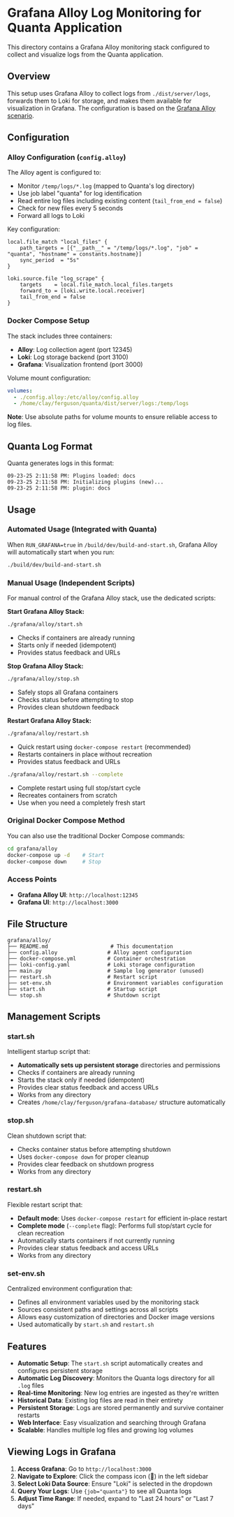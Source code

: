 # Grafana Alloy Log Monitoring for Quanta Application

This directory contains a Grafana Alloy monitoring stack configured to collect and visualize logs from the Quanta application.

## Overview

This setup uses Grafana Alloy to collect logs from `./dist/server/logs`, forwards them to Loki for storage, and makes them available for visualization in Grafana. The configuration is based on the [Grafana Alloy scenario](https://github.com/grafana/alloy-scenarios/tree/main/logs-file).

## Configuration

### Alloy Configuration (`config.alloy`)

The Alloy agent is configured to:
- Monitor `/temp/logs/*.log` (mapped to Quanta's log directory)
- Use job label "quanta" for log identification
- Read entire log files including existing content (`tail_from_end = false`)
- Check for new files every 5 seconds
- Forward all logs to Loki

Key configuration:
```alloy
local.file_match "local_files" {
    path_targets = [{"__path__" = "/temp/logs/*.log", "job" = "quanta", "hostname" = constants.hostname}]
    sync_period  = "5s"
}

loki.source.file "log_scrape" {
    targets    = local.file_match.local_files.targets
    forward_to = [loki.write.local.receiver]
    tail_from_end = false
}
```

### Docker Compose Setup

The stack includes three containers:
- **Alloy**: Log collection agent (port 12345)
- **Loki**: Log storage backend (port 3100)  
- **Grafana**: Visualization frontend (port 3000)

Volume mount configuration:
```yaml
volumes:
  - ./config.alloy:/etc/alloy/config.alloy
  - /home/clay/ferguson/quanta/dist/server/logs:/temp/logs
```

**Note**: Use absolute paths for volume mounts to ensure reliable access to log files.

## Quanta Log Format

Quanta generates logs in this format:
```
09-23-25 2:11:58 PM: Plugins loaded: docs
09-23-25 2:11:58 PM: Initializing plugins (new)...
09-23-25 2:11:58 PM: plugin: docs
```

## Usage

### Automated Usage (Integrated with Quanta)
When `RUN_GRAFANA=true` in `/build/dev/build-and-start.sh`, Grafana Alloy will automatically start when you run:
```bash
./build/dev/build-and-start.sh
```

### Manual Usage (Independent Scripts)
For manual control of the Grafana Alloy stack, use the dedicated scripts:

**Start Grafana Alloy Stack:**
```bash
./grafana/alloy/start.sh
```
- Checks if containers are already running
- Starts only if needed (idempotent)
- Provides status feedback and URLs

**Stop Grafana Alloy Stack:**
```bash
./grafana/alloy/stop.sh
```
- Safely stops all Grafana containers
- Checks status before attempting to stop
- Provides clean shutdown feedback

**Restart Grafana Alloy Stack:**
```bash
./grafana/alloy/restart.sh
```
- Quick restart using `docker-compose restart` (recommended)
- Restarts containers in place without recreation
- Provides status feedback and URLs

```bash
./grafana/alloy/restart.sh --complete
```
- Complete restart using full stop/start cycle
- Recreates containers from scratch
- Use when you need a completely fresh start

### Original Docker Compose Method
You can also use the traditional Docker Compose commands:
```bash
cd grafana/alloy
docker-compose up -d    # Start
docker-compose down     # Stop
```

### Access Points
- **Grafana Alloy UI**: `http://localhost:12345`
- **Grafana UI**: `http://localhost:3000`

## File Structure

```
grafana/alloy/
├── README.md                    # This documentation
├── config.alloy                # Alloy agent configuration
├── docker-compose.yml          # Container orchestration
├── loki-config.yaml            # Loki storage configuration
├── main.py                     # Sample log generator (unused)
├── restart.sh                  # Restart script
├── set-env.sh                  # Environment variables configuration
├── start.sh                    # Startup script
└── stop.sh                     # Shutdown script
```

## Management Scripts

### start.sh
Intelligent startup script that:
- **Automatically sets up persistent storage** directories and permissions
- Checks if containers are already running
- Starts the stack only if needed (idempotent)  
- Provides clear status feedback and access URLs
- Works from any directory
- Creates `/home/clay/ferguson/grafana-database/` structure automatically

### stop.sh
Clean shutdown script that:
- Checks container status before attempting shutdown
- Uses `docker-compose down` for proper cleanup
- Provides clear feedback on shutdown progress
- Works from any directory

### restart.sh
Flexible restart script that:
- **Default mode**: Uses `docker-compose restart` for efficient in-place restart
- **Complete mode** (`--complete` flag): Performs full stop/start cycle for clean recreation
- Automatically starts containers if not currently running
- Provides clear status feedback and access URLs
- Works from any directory

### set-env.sh
Centralized environment configuration that:
- Defines all environment variables used by the monitoring stack
- Sources consistent paths and settings across all scripts
- Allows easy customization of directories and Docker image versions
- Used automatically by `start.sh` and `restart.sh`

## Features

- **Automatic Setup**: The `start.sh` script automatically creates and configures persistent storage
- **Automatic Log Discovery**: Monitors the Quanta logs directory for all `.log` files
- **Real-time Monitoring**: New log entries are ingested as they're written
- **Historical Data**: Existing log files are read in their entirety
- **Persistent Storage**: Logs are stored permanently and survive container restarts
- **Web Interface**: Easy visualization and searching through Grafana
- **Scalable**: Handles multiple log files and growing log volumes

## Viewing Logs in Grafana

1. **Access Grafana**: Go to `http://localhost:3000`
2. **Navigate to Explore**: Click the compass icon (🧭) in the left sidebar
3. **Select Loki Data Source**: Ensure "Loki" is selected in the dropdown
4. **Query Your Logs**: Use `{job="quanta"}` to see all Quanta logs
5. **Adjust Time Range**: If needed, expand to "Last 24 hours" or "Last 7 days"

